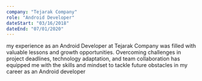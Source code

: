 ```yaml
---
company: "Tejarak Company"
role: "Android Developer"
dateStart: "03/16/2018"
dateEnd: "07/01/2020"
---
```


my experience as an Android Developer at Tejarak Company was filled with valuable lessons and growth opportunities. Overcoming challenges in project deadlines, technology adaptation, and team collaboration has equipped me with the skills and mindset to tackle future obstacles in my career as an Android developer